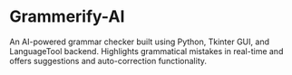 # Grammerify-AI
An AI-powered grammar checker built using Python, Tkinter GUI, and LanguageTool backend. Highlights grammatical mistakes in real-time and offers suggestions and auto-correction functionality.
